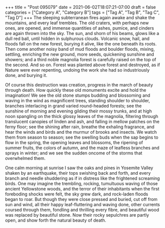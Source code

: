 +++
title = "Post 095079"
date = 2021-06-02T18:07:21-07:00
draft = false
categories = ["Category A", "Category B"]
tags = ["Tag A", "Tag B", "Tag C", "Tag D"]
+++
The sleeping subterranean fires again awake and shake the mountains, and every leaf trembles. The old craters, with perhaps new ones, are opened, and immense quantities of ashes, pumice, and cinders are again thrown into the sky. The sun, and shorn of his beams, glows like a dull red ball, until hidden in sulphurous clouds. Volcanic snow, hail, and floods fall on the new forest, burying it alive, like the one beneath its roots. Then come another noisy band of mud floods and boulder floods, mixing, settling, enriching the new ground, more seeds, quickening sunshine and showers; and a third noble magnolia forest is carefully raised on the top of the second. And so on. Forest was planted above forest and destroyed, as if Nature were ever repenting, undoing the work she had so industriously done, and burying it.

Of course this destruction was creation, progress in the march of beauty through death. How quickly these old monuments excite and hold the imagination! We see the old stone stumps budding and blossoming and waving in the wind as magnificent trees, standing shoulder to shoulder, branches interlacing in grand varied round-headed forests; see the sunshine of morning and evening gilding their mossy trunks, and at high noon spangling on the thick glossy leaves of the magnolia, filtering through translucent canopies of linden and ash, and falling in mellow patches on the ferny floor; see the shining after rain, breathe the exhaling fragrance, and hear the winds and birds and the murmur of brooks and insects. We watch them from season to season; see the swelling buds when the sap begins to flow in the spring, the opening leaves and blossoms, the ripening of summer fruits, the colors of autumn, and the maze of leafless branches and sprays in winter; and we see the sudden oncome of the storms that overwhelmed them.

One calm morning at sunrise I saw the oaks and pines in Yosemite Valley shaken by an earthquake, their tops swishing back and forth, and every branch and needle shuddering as if in distress like the frightened screaming birds. One may imagine the trembling, rocking, tumultuous waving of those ancient Yellowstone woods, and the terror of their inhabitants when the first foreboding shocks were felt, the sky grew dark, and rock-laden floods began to roar. But though they were close pressed and buried, cut off from sun and wind, all their happy leaf-fluttering and waving done, other currents coursed through them, fondling and thrilling every fibre, and beautiful wood was replaced by beautiful stone. Now their rocky sepulchres are partly open, and show forth the natural beauty of death.
